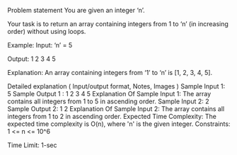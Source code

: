 Problem statement
You are given an integer ‘n’.



Your task is to return an array containing integers from 1 to ‘n’ (in increasing order) without using loops.



Example:
Input: ‘n’ = 5

Output: 1 2 3 4 5

Explanation: An array containing integers from ‘1’ to ‘n’ is [1, 2, 3, 4, 5].


Detailed explanation ( Input/output format, Notes, Images )
Sample Input 1:
5
Sample Output 1 :
1 2 3 4 5
Explanation Of Sample Input 1:
The array contains all integers from 1 to 5 in ascending order.
Sample Input 2:
2
Sample Output 2:
1 2
Explanation Of Sample Input 2:
The array contains all integers from 1 to 2 in ascending order.
Expected Time Complexity:
The expected time complexity is O(n), where 'n' is the given integer.
Constraints:
1 <= n <= 10^6

Time Limit: 1-sec
